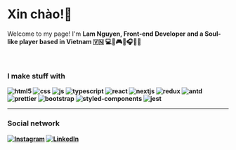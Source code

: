 <h1>Xin chào!👋</h1>

<p>Welcome to my page! I'm <strong>Lam Nguyen</bold>, Front-end Developer and a Soul-like player based in Vietnam 🇻🇳 💻📸🎮📖🎧😹🌱</p>

<br />
<h3>I make stuff with</h3>
<p>
   <!--    Colors palette here -->
   <!--    https://maketintsandshades.com/#0078D7 -->
   <img alt="html5" src="https://img.shields.io/badge/-HTML5-003c6c?style=flat-square&logo=html5&logoColor=white" />
   <img alt="css" src="https://img.shields.io/badge/-CSS-004881?style=flat-square&logo=css3&logoColor=white" />
   <img alt="js" src="https://img.shields.io/badge/-JavaScript-005497?style=flat-square&logo=javascript&logoColor=white" />
   <img alt="typescript" src="https://img.shields.io/badge/-TypeScript-0060ac?style=flat-square&logo=typescript&logoColor=white" />
   <img alt="react" src="https://img.shields.io/badge/-React-0060ac?style=flat-square&logo=react&logoColor=white" />
   <img alt="nextjs" src="https://img.shields.io/badge/-NextJS-006cc2?style=flat-square&logo=nextdotjs&logoColor=white" />
   <img alt="redux" src="https://img.shields.io/badge/-Redux-0078d7?style=flat-square&logo=redux&logoColor=white" />    
   <img alt="antd" src="https://img.shields.io/badge/-Antd-1a86db?style=flat-square&logo=antdesign&logoColor=white" />
   <img alt="prettier" src="https://img.shields.io/badge/-Prettier-3393df?style=flat-square&logo=prettier&logoColor=white" />
   <img alt="bootstrap" src="https://img.shields.io/badge/-Bootstrap-4da1e3?style=flat-square&logo=react&logoColor=white" />
   <img alt="styled-components" src="https://img.shields.io/badge/-Styled Components-66aee7?style=flat-square&logo=styledcomponents&logoColor=white" />
   <img alt="jest" src="https://img.shields.io/badge/-Jest-80bceb?style=flat-square&logo=jest&logoColor=white" />
</p>
<hr />

<h3>Social network</h3>
<a href="https://www.instagram.com/lamtronn" target="_blank"><img alt="Instagram" src="https://img.shields.io/badge/instagram-fa7e1e.svg?&style=for-the-badge&logo=instagram&logoColor=white" /></a>
<a href="https://www.linkedin.com/in/lam-nguyen-637829142" target="_blank"><img alt="LinkedIn" src="https://img.shields.io/badge/linkedin-%230077B5.svg?&style=for-the-badge&logo=linkedin&logoColor=white" /></a> 

